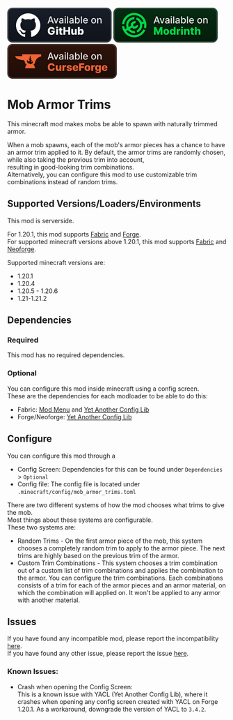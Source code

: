 [![GitHub](https://github.com/intergrav/devins-badges/raw/2dc967fc44dc73850eee42c133a55c8ffc5e30cb/assets/cozy/available/github_vector.svg)](https://github.com/Imajo24I/Mob-Armor-Trims)
[![Modrinth](https://github.com/intergrav/devins-badges/raw/2dc967fc44dc73850eee42c133a55c8ffc5e30cb/assets/cozy/available/modrinth_vector.svg)](https://modrinth.com/mod/mob-armor-trims)
[![CurseForge](https://github.com/intergrav/devins-badges/raw/2dc967fc44dc73850eee42c133a55c8ffc5e30cb/assets/cozy/available/curseforge_vector.svg)](https://www.curseforge.com/minecraft/mc-mods/mob-armor-trims)

# Mob Armor Trims

This minecraft mod makes mobs be able to spawn with naturally trimmed armor.


When a mob spawns, each of the mob's armor pieces has a chance to have an armor trim applied to it.
By default, the armor trims are randomly chosen, while also taking the previous trim into account,  
resulting in good-looking trim combinations.  
Alternatively, you can configure this mod to use customizable trim combinations instead of random trims.

## Supported Versions/Loaders/Environments

This mod is serverside.

For 1.20.1, this mod supports [Fabric](https://fabricmc.net/) and [Forge](https://files.minecraftforge.net/net/minecraftforge/forge/).<br>
For supported minecraft versions above 1.20.1, this mod supports [Fabric](https://fabricmc.net/) and [Neoforge](https://neoforged.net/).

Supported minecraft versions are:
- 1.20.1
- 1.20.4
- 1.20.5 - 1.20.6
- 1.21-1.21.2

## Dependencies

### Required

This mod has no required dependencies.

### Optional

You can configure this mod inside minecraft using a config screen.  
These are the dependencies for each modloader to be able to do this:

- Fabric: [Mod Menu](https://modrinth.com/mod/modmenu) and [Yet Another Config Lib](https://modrinth.com/mod/yacl)
- Forge/Neoforge: [Yet Another Config Lib](https://modrinth.com/mod/yacl)

## Configure

You can configure this mod through a

- Config Screen: Dependencies for this can be found under `Dependencies` > `Optional`
- Config file: The config file is located under `.minecraft/config/mob_armor_trims.toml`

There are two different systems of how the mod chooses what trims to give the mob.  
Most things about these systems are configurable.  
These two systems are:

- Random Trims - On the first armor piece of the mob, this system chooses a completely random trim to apply to the armor
  piece. The next trims are highly based on the previous trim of the armor.
- Custom Trim Combinations - This system chooses a trim combination out of a custom list of trim combinations and
  applies the combination to the armor. You can configure the trim combinations. Each combinations consists of a trim
  for each of the armor pieces and an armor material, on which the combination will applied on. It won't be applied to
  any armor with another material.

## Issues

If you have found any incompatible mod, please report the incompatibility [here](https://github.com/Imajo24I/Mob-Armor-Trims/issues/new?assignees=&labels=incompatibility&projects=&template=incompatibility.yml). <br>
If you have found any other issue, please report the issue [here](https://github.com/Imajo24I/Mob-Armor-Trims/issues/new?assignees=&labels=bug&projects=&template=bug_report.yml).

### Known Issues:

- Crash when opening the Config Screen:  
  This is a known issue with YACL (Yet Another Config Lib), where it crashes when opening any config screen created with
  YACL on Forge 1.20.1.
  As a workaround, downgrade the version of YACL to `3.4.2`.
